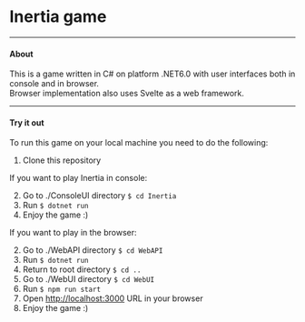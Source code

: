 # Inertia game

---

#### About

This is a game written in C# on platform .NET6.0 with user interfaces both in console and in browser. <br>
Browser implementation also uses Svelte as a web framework.

---

#### Try it out

To run this game on your local machine you need to do the following:

1. Clone this repository <br>

If you want to play Inertia in console: <br>
    
  2. Go to ./ConsoleUI directory `$ cd Inertia` <br>
  3. Run `$ dotnet run` <br>
  4. Enjoy the game :) <br>

If you want to play in the browser: <br>

  2. Go to ./WebAPI directory `$ cd WebAPI` <br>
  3. Run `$ dotnet run` <br>
  4. Return to root directory `$ cd ..` <br>
  5. Go to ./WebUI directory `$ cd WebUI` <br>
  6. Run `$ npm run start` <br>
  7. Open [http://localhost:3000](http://localhost:3000) URL in your browser <br>
  8. Enjoy the game :) <br>
